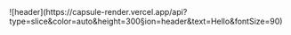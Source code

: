 <div al>
![header](https://capsule-render.vercel.app/api?type=slice&color=auto&height=300&section=header&text=Hello&fontSize=90)
</div>

